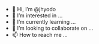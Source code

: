 - 👋 Hi, I’m @jhyodo
- 👀 I’m interested in ...
- 🌱 I’m currently learning ...
- 💞️ I’m looking to collaborate on ...
- 📫 How to reach me ...

<!---
jhyodo/jhyodo is a ✨ special ✨ repository because its `README.md` (this file) appears on your GitHub profile.
You can click the Preview link to take a look at your changes.
--->

